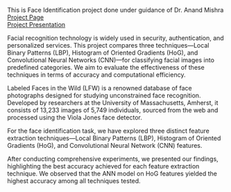 This is Face Identification project done under guidance of Dr. Anand Mishra   
[Project Page](https://ujjwal1729.github.io/PRML_project/)  
[Project Presentation](https://www.youtube.com/watch?v=9xiSBlcLEfE)  


Facial recognition technology is widely used in security, authentication, and personalized services. This
project compares three techniques—Local Binary Patterns (LBP), Histogram of Oriented Gradients
(HoG), and Convolutional Neural Networks (CNN)—for classifying facial images into predefined categories.
We aim to evaluate the effectiveness of these techniques in terms of accuracy and computational
efficiency.

Labeled Faces in the Wild (LFW) is a renowned database of face photographs designed for studying
unconstrained face recognition. Developed by researchers at the University of Massachusetts, Amherst,
it consists of 13,233 images of 5,749 individuals, sourced from the web and processed using the Viola
Jones face detector.

For the face identification task, we have explored three distinct feature extraction techniques—Local
Binary Patterns (LBP), Histogram of Oriented Gradients (HoG), and Convolutional Neural Network
(CNN) features.

After conducting comprehensive experiments, we presented our findings, highlighting the best accuracy
achieved for each feature extraction technique. We observed that the ANN model on HoG features
yielded the highest accuracy among all techniques tested.
